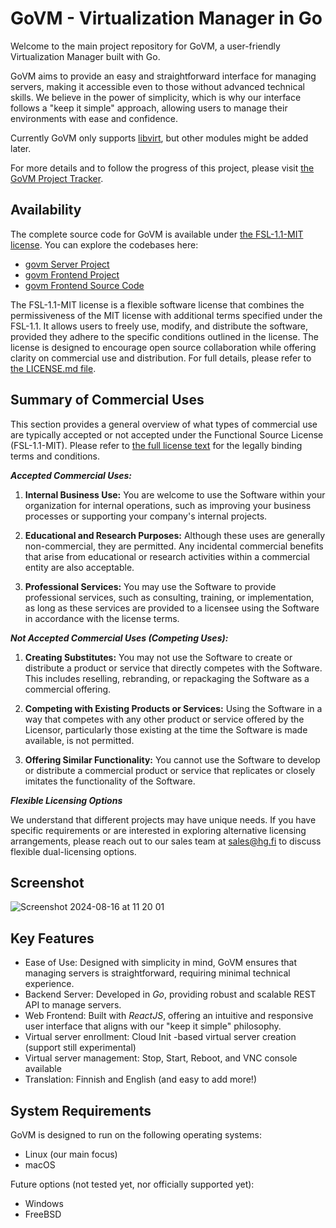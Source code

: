 # GoVM - Virtualization Manager in Go

Welcome to the main project repository for GoVM, a user-friendly Virtualization Manager built with Go.

GoVM aims to provide an easy and straightforward interface for managing servers, making it accessible even to those without advanced technical skills. We believe in the power of simplicity, which is why our interface follows a "keep it simple" approach, allowing users to manage their environments with ease and confidence.

Currently GoVM only supports [libvirt](https://libvirt.org/platforms.html), but other modules might be added later.

For more details and to follow the progress of this project, please visit [the GoVM Project Tracker](https://github.com/hyperifyio/project-govm/issues/1).

## Availability

The complete source code for GoVM is available under [the FSL-1.1-MIT license](./LICENSE.md). You can explore the codebases here:

* [govm Server Project](https://github.com/hyperifyio/govm)
* [govm Frontend Project](https://github.com/hyperifyio/frontend-govm)
* [govm Frontend Source Code](https://github.com/hyperifyio/io.hyperify.govm)

The FSL-1.1-MIT license is a flexible software license that combines the permissiveness of the MIT license with additional terms specified under the FSL-1.1. It allows users to freely use, modify, and distribute the software, provided they adhere to the specific conditions outlined in the license. The license is designed to encourage open source collaboration while offering clarity on commercial use and distribution. For full details, please refer to [the LICENSE.md file](./LICENSE.md).

## Summary of Commercial Uses

This section provides a general overview of what types of commercial use are typically accepted or not accepted under the Functional Source License (FSL-1.1-MIT). Please refer to [the full license text](./LICENSE.md) for the legally binding terms and conditions.

***Accepted Commercial Uses:***

1. **Internal Business Use:** You are welcome to use the Software within your organization for internal operations, such as improving your business processes or supporting your company's 
   internal projects.

2. **Educational and Research Purposes:** Although these uses are generally non-commercial, they are permitted. Any incidental commercial benefits that arise from educational or research 
   activities within a commercial entity are also acceptable.

3. **Professional Services:** You may use the Software to provide professional services, such as consulting, training, or implementation, as long as these services are provided to a 
   licensee using the Software in accordance with the license terms.

***Not Accepted Commercial Uses (Competing Uses):***

1. **Creating Substitutes:** You may not use the Software to create or distribute a product or service that directly competes with the Software. This includes reselling, rebranding, or 
   repackaging the Software as a commercial offering.

2. **Competing with Existing Products or Services:** Using the Software in a way that competes with any other product or service offered by the Licensor, particularly those existing at the 
   time the Software is made available, is not permitted.

3. **Offering Similar Functionality:** You cannot use the Software to develop or distribute a commercial product or service that replicates or closely imitates the functionality of the 
   Software.

***Flexible Licensing Options***

We understand that different projects may have unique needs. If you have specific requirements or are interested in exploring alternative licensing arrangements, please reach out to our sales team at [sales@hg.fi](mailto:sales@hg.fi) to discuss flexible dual-licensing options.

## Screenshot

![Screenshot 2024-08-16 at 11 20 01](https://github.com/user-attachments/assets/f794818b-5527-4ca9-87ac-799177f3bca1)

## Key Features

* Ease of Use: Designed with simplicity in mind, GoVM ensures that managing servers is straightforward, requiring minimal technical experience.
* Backend Server: Developed in *Go*, providing robust and scalable REST API to manage servers.
* Web Frontend: Built with *ReactJS*, offering an intuitive and responsive user interface that aligns with our "keep it simple" philosophy.
* Virtual server enrollment: Cloud Init -based virtual server creation (support still experimental)
* Virtual server management: Stop, Start, Reboot, and VNC console available
* Translation: Finnish and English (and easy to add more!)

## System Requirements

GoVM is designed to run on the following operating systems:

* Linux (our main focus)
* macOS

Future options (not tested yet, nor officially supported yet):

* Windows
* FreeBSD


